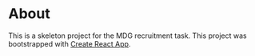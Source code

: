 # About
This is a skeleton project for the MDG recruitment task. 
This project was bootstrapped with [Create React App](https://github.com/facebook/create-react-app).
